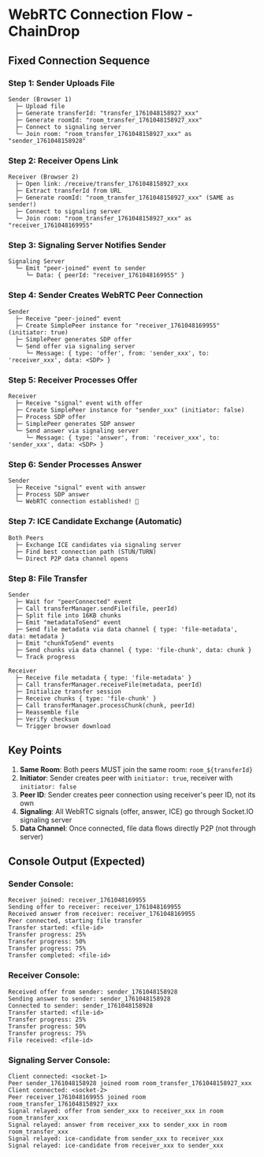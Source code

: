 # WebRTC Connection Flow - ChainDrop

## Fixed Connection Sequence

### Step 1: Sender Uploads File
```
Sender (Browser 1)
  ├─ Upload file
  ├─ Generate transferId: "transfer_1761048158927_xxx"
  ├─ Generate roomId: "room_transfer_1761048158927_xxx"
  ├─ Connect to signaling server
  └─ Join room: "room_transfer_1761048158927_xxx" as "sender_1761048158928"
```

### Step 2: Receiver Opens Link
```
Receiver (Browser 2)
  ├─ Open link: /receive/transfer_1761048158927_xxx
  ├─ Extract transferId from URL
  ├─ Generate roomId: "room_transfer_1761048158927_xxx" (SAME as sender!)
  ├─ Connect to signaling server
  └─ Join room: "room_transfer_1761048158927_xxx" as "receiver_1761048169955"
```

### Step 3: Signaling Server Notifies Sender
```
Signaling Server
  └─ Emit "peer-joined" event to sender
     └─ Data: { peerId: "receiver_1761048169955" }
```

### Step 4: Sender Creates WebRTC Peer Connection
```
Sender
  ├─ Receive "peer-joined" event
  ├─ Create SimplePeer instance for "receiver_1761048169955" (initiator: true)
  ├─ SimplePeer generates SDP offer
  └─ Send offer via signaling server
     └─ Message: { type: 'offer', from: 'sender_xxx', to: 'receiver_xxx', data: <SDP> }
```

### Step 5: Receiver Processes Offer
```
Receiver
  ├─ Receive "signal" event with offer
  ├─ Create SimplePeer instance for "sender_xxx" (initiator: false)
  ├─ Process SDP offer
  ├─ SimplePeer generates SDP answer
  └─ Send answer via signaling server
     └─ Message: { type: 'answer', from: 'receiver_xxx', to: 'sender_xxx', data: <SDP> }
```

### Step 6: Sender Processes Answer
```
Sender
  ├─ Receive "signal" event with answer
  ├─ Process SDP answer
  └─ WebRTC connection established! 🎉
```

### Step 7: ICE Candidate Exchange (Automatic)
```
Both Peers
  ├─ Exchange ICE candidates via signaling server
  ├─ Find best connection path (STUN/TURN)
  └─ Direct P2P data channel opens
```

### Step 8: File Transfer
```
Sender
  ├─ Wait for "peerConnected" event
  ├─ Call transferManager.sendFile(file, peerId)
  ├─ Split file into 16KB chunks
  ├─ Emit "metadataToSend" event
  ├─ Send file metadata via data channel { type: 'file-metadata', data: metadata }
  ├─ Emit "chunkToSend" events
  ├─ Send chunks via data channel { type: 'file-chunk', data: chunk }
  └─ Track progress

Receiver
  ├─ Receive file metadata { type: 'file-metadata' }
  ├─ Call transferManager.receiveFile(metadata, peerId)
  ├─ Initialize transfer session
  ├─ Receive chunks { type: 'file-chunk' }
  ├─ Call transferManager.processChunk(chunk, peerId)
  ├─ Reassemble file
  ├─ Verify checksum
  └─ Trigger browser download
```

## Key Points

1. **Same Room**: Both peers MUST join the same room: `room_${transferId}`
2. **Initiator**: Sender creates peer with `initiator: true`, receiver with `initiator: false`
3. **Peer ID**: Sender creates peer connection using receiver's peer ID, not its own
4. **Signaling**: All WebRTC signals (offer, answer, ICE) go through Socket.IO signaling server
5. **Data Channel**: Once connected, file data flows directly P2P (not through server)

## Console Output (Expected)

### Sender Console:
```
Receiver joined: receiver_1761048169955
Sending offer to receiver: receiver_1761048169955
Received answer from receiver: receiver_1761048169955
Peer connected, starting file transfer
Transfer started: <file-id>
Transfer progress: 25%
Transfer progress: 50%
Transfer progress: 75%
Transfer completed: <file-id>
```

### Receiver Console:
```
Received offer from sender: sender_1761048158928
Sending answer to sender: sender_1761048158928
Connected to sender: sender_1761048158928
Transfer started: <file-id>
Transfer progress: 25%
Transfer progress: 50%
Transfer progress: 75%
File received: <file-id>
```

### Signaling Server Console:
```
Client connected: <socket-1>
Peer sender_1761048158928 joined room room_transfer_1761048158927_xxx
Client connected: <socket-2>
Peer receiver_1761048169955 joined room room_transfer_1761048158927_xxx
Signal relayed: offer from sender_xxx to receiver_xxx in room room_transfer_xxx
Signal relayed: answer from receiver_xxx to sender_xxx in room room_transfer_xxx
Signal relayed: ice-candidate from sender_xxx to receiver_xxx
Signal relayed: ice-candidate from receiver_xxx to sender_xxx
```
